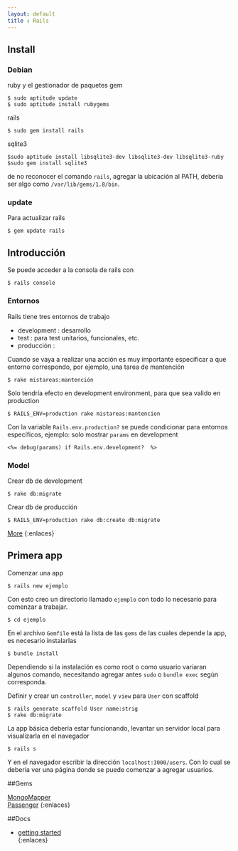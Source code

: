 ```yaml
---
layout: default
title : Rails
---
```

## Install 

### Debian

ruby y el gestionador de paquetes gem  

	$ sudo aptitude update 
	$ sudo aptitude install rubygems   

rails 

	$ sudo gem install rails

sqlite3

	$sudo aptitude install libsqlite3-dev libsqlite3-dev libsqlite3-ruby
	$sudo gem install sqlite3 

de no reconocer el comando `rails`, agregar la ubicación al PATH, debería ser algo como `/var/lib/gems/1.8/bin`.  

### update 

Para actualizar rails

	$ gem update rails

## Introducción

Se puede acceder a la consola de rails con 

	$ rails console

### Entornos

Rails tiene tres entornos de trabajo 

* development : desarrollo
* test : para test unitarios, funcionales, etc.  
* producción : 

Cuando se vaya a realizar una acción es muy importante especificar a que entorno correspondo, por ejemplo, una tarea de mantención 


	$ rake mistareas:mantención

Solo tendría efecto en development environment, para que sea valido en production 

	$ RAILS_ENV=production rake mistareas:mantencion

Con la variable `Rails.env.production?` se puede condicionar para entornos específicos, ejemplo: solo mostrar `params` en development

	<%= debug(params) if Rails.env.development?  %>


### Model 

Crear db de development 

	$ rake db:migrate

Crear db de producción

	$ RAILS_ENV=production rake db:create db:migrate

[More](model)
{:enlaces}

## Primera app

Comenzar una app

	$ rails new ejemplo

Con esto creo un directorio llamado `ejemplo` con todo lo necesario para comenzar a trabajar.

	$ cd ejemplo

En el archivo `Gemfile` está la lista de las `gems` de las cuales depende la app, es necesario instalarlas 

	$ bundle install

Dependiendo si la instalación es como root o como usuario variaran algunos comando, necesitando agregar antes `sudo` o `bundle exec` según corresponda.   

Definir y crear un `controller`, `model` y `view` para `User` con scaffold 

	$ rails generate scaffold User name:strig
	$ rake db:migrate 

La app básica debería estar funcionando, levantar un servidor local para visualizarla en el navegador 

	$ rails s

Y en el navegador escribir la dirección `localhost:3000/users`. Con lo cual se debería ver una página donde se puede comenzar a agregar usuarios.  

##Gems 

[MongoMapper](/wiki/rails/mongomapper)  
[Passenger](/wiki/rails/passenger)
{:enlaces}

##Docs

* [getting started](http://guides.rubyonrails.org/getting_started)  
{:enlaces}

